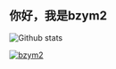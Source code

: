 ## 你好，我是bzym2

![Github stats](https://github-readme-stats.vercel.app/api?username=bzym2&show_icons=true&count_private=true)   
<p align="left">
<a href="https://github.com/ryo-ma/github-profile-trophy">
<img src="https://github-profile-trophy.vercel.app/?username=bzym2" alt="bzym2" />
</a>
</p>
<!---
bzym2/bzym2 is a ✨ special ✨ repository because its `README.md` (this file) appears on your GitHub profile.
You can click the Preview link to take a look at your changes.
--->
